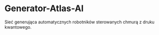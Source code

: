# Generator-Atlas-AI
Sieć generująca automatycznych robotników sterowanych chmurą z druku kwantowego. 
